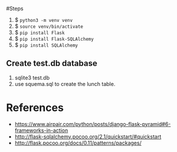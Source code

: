#Steps
1. $ `python3 -m venv venv`
2. $ `source venv/bin/activate`
3. $ `pip install Flask`
4. $ `pip install Flask-SQLAlchemy`
5. $ `pip install SQLAlchemy`

## Create test.db database

1. sqlite3 test.db
2. use squema.sql to create the lunch table.

# References

* https://www.airpair.com/python/posts/django-flask-pyramid#6-frameworks-in-action
* http://flask-sqlalchemy.pocoo.org/2.1/quickstart/#quickstart
* http://flask.pocoo.org/docs/0.11/patterns/packages/

